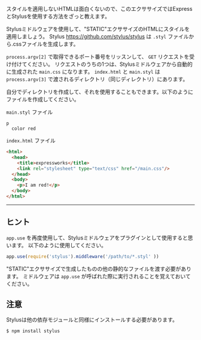 スタイルを適用しないHTMLは面白くないので、このエクササイズではExpressとStylusを使用する方法をざっと教えます。

Stylusミドルウェアを使用して、"STATIC"エクササイズのHTMLにスタイルを適用しましょう。
Stylus <https://github.com/stylus/stylus> は `.styl` ファイルから.cssファイルを生成します。

`process.argv[2]` で取得できるポート番号をリッスンして、 `GET` リクエストを受け付けてください。
リクエストのうちの1つは、Stylusミドルウェアから自動的に生成された `main.css` になります。
`index.html` と `main.styl` は `process.argv[3]` で渡されるディレクトリ（同じディレクトリ）にあります。

自分でディレクトリを作成して、それを使用することもできます。以下のようにファイルを作成してください。

`main.styl` ファイル

```stylus
p
  color red
```

`index.html` ファイル

```html
<html>
  <head>
    <title>expressworks</title>
    <link rel="stylesheet" type="text/css" href="/main.css"/>
  </head>
  <body>
    <p>I am red!</p>
  </body>
</html>
```

-----------------------------

## ヒント

`app.use` を再度使用して、Stylusミドルウェアをプラグインとして使用すると思います。
以下のように使用してください。

```js
app.use(require('stylus').middleware('/path/to/*.styl' ))
```

"STATIC"エクササイズで生成したものの他の静的なファイルを渡す必要があります。
ミドルウェアは `app.use` が呼ばれた際に実行されることを覚えておいてください。

## 注意

Stylusは他の依存モジュールと同様にインストールする必要があります。

```sh
$ npm install stylus
```
